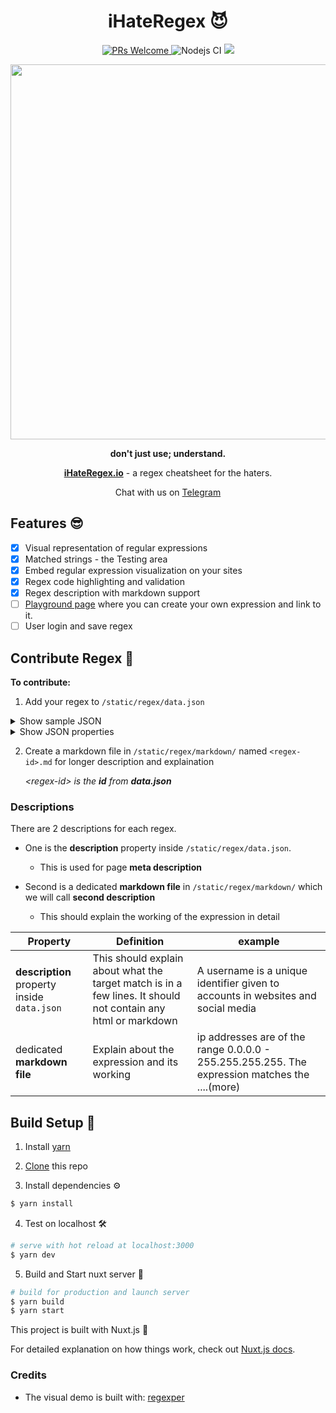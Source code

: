 <div align="center">
  
  <h1>
    iHateRegex 😈
  </h1>
  
  <p align="center">
    <a href="https://github.com/geongeorge/i-hate-regex/pull/new">
      <img src="https://img.shields.io/badge/PRs%20-welcome-brightgreen.svg" alt="PRs Welcome" />
    </a>
      <img src="https://github.com/geongeorge/i-hate-regex/workflows/Node.js%20CI/badge.svg" alt="Nodejs CI" />
    <a title="Chat on Telegram" href="https://t.me/ihateregex"> <img src="https://img.shields.io/badge/chat-Telegram-blueviolet?logo=Telegram"/>
    </a>
  </p>
  <a href="https://ihateregex.io"><img src="https://i.imgur.com/mHuTAzy.png" width=600></a>
  
  <p>
    <strong>don't just use; understand.</strong>
</p>

  <p>
    <strong><a href="https://ihateregex.io">iHateRegex.io</a></strong> - a regex cheatsheet for the haters.
  </p>

  <p>
   Chat with us on <a href="https://t.me/ihateregex" target="_blank">Telegram</a>

</p>
</div>



## Features 😎

- [x] Visual representation of regular expressions
- [x] Matched strings - the Testing area
- [x] Embed regular expression visualization on your sites
- [x] Regex code highlighting and validation
- [x] Regex description with markdown support
- [ ] [Playground page](https://ihateregex.io/playground) where you can create your own expression and link to it.
- [ ] User login and save regex

## Contribute Regex 🙏

**To contribute:**

1. Add your regex to `/static/regex/data.json`

<details>
<summary>Show sample JSON</summary>

```json
{
        "id": "username",
        "title": "username",
        "tagline": "match a username",
        "description": "Alphanumeric string that may include _ and - having a length of 3 to 16 characters.",
        "regex": "^[a-z0-9_-]{3,15}$",
        "flag": "gm",
        "matchText": [
            "lorem",
            "ipsum",
            "gr3at",
            "a",
            "ab",
            "abcd",
            "abcde",
            "john doe",
            "johnny",
            "abcdefghijklmnopqrst"
        ],
        "cheatRegex": [
            "/^/",
            "/$/",
            "/[a-zA-Z0-9]/",
            "/(hello){1,3}/"
        ],
        "embedHeight": 300,
        "tags" : ["name", "slug"]
    },
```

</details>

<details>
<summary>Show JSON properties</summary>

| Property | Definition |
|------|------------|
|  id|  this is the slug and also the short name of the regex. cannot contain spaces and only contain url-safe characters|
|  title |  Title of the page. |
| tagline  |  Tagline |
| description  | First line under the tagline and also the meta description |
|  regex |  The actual regex string |
| flag  |  regex flags associated with the expression. eg; g |
| matchText  | Array(line by line) of strings to be included in the string matching are  |
|  cheatRegex | refer `static/regex/cheatsheet.json` and see what all cheats are relevent to this expression. (you can also add your own cheats into cheatsheet.json and refer to that) |
|  embedHeight | Height in pixels of the regex visualization embed  |
| tags  | tags related to the expression (to be used later)  |

</details>

2. Create a markdown file in `/static/regex/markdown/` named `<regex-id>.md` for longer description and explaination

    *&lt;regex-id&gt; is the **id** from **data.json***



### Descriptions

There are 2 descriptions for each regex. 

- One is the **description** property inside `/static/regex/data.json`. 

    - This is used for page **meta description**

- Second is a dedicated **markdown file** in `/static/regex/markdown/` which we will call **second description**

  - This should explain the working of the expression in detail


| Property | Definition | example |
|------|------------|------------|
| **description** property inside `data.json` | This should explain about what the target match is in a few lines. It should not contain any html or markdown |A username is a unique identifier given to accounts in websites and social media |
|dedicated **markdown file**|Explain about the expression and its working| ip addresses are of the range 0.0.0.0 - 255.255.255.255. The expression matches the ....(more)|

## Build Setup 🚀

1. Install [yarn](https://yarnpkg.com/)

2. [Clone](https://help.github.com/en/github/creating-cloning-and-archiving-repositories/cloning-a-repository) this repo

3. Install dependencies ⚙️

  ``` bash
  $ yarn install

  ```
4. Test on localhost 🛠
  ``` bash
  # serve with hot reload at localhost:3000
  $ yarn dev
  ```
5. Build and Start nuxt server 🚀
  ``` bash
  # build for production and launch server
  $ yarn build
  $ yarn start
  ```

This project is built with Nuxt.js 🙌

For detailed explanation on how things work, check out [Nuxt.js docs](https://nuxtjs.org).




### Credits

- The visual demo is built with: [regexper](https://gitlab.com/javallone/regexper-static
)